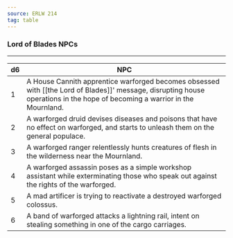 ```yaml
---
source: ERLW 214
tag: table
---
```


### Lord of Blades NPCs
---
|d6|NPC|
|----|------------|
|1|A House Cannith apprentice warforged becomes obsessed with [[the Lord of Blades]]' message, disrupting house operations in the hope of becoming a warrior in the Mournland.|
|2|A warforged druid devises diseases and poisons that have no effect on warforged, and starts to unleash them on the general populace.|
|3|A warforged ranger relentlessly hunts creatures of flesh in the wilderness near the Mournland.|
|4|A warforged assassin poses as a simple workshop assistant while exterminating those who speak out against the rights of the warforged.|
|5|A mad artificer is trying to reactivate a destroyed warforged colossus.|
|6|A band of warforged attacks a lightning rail, intent on stealing something in one of the cargo carriages.|
